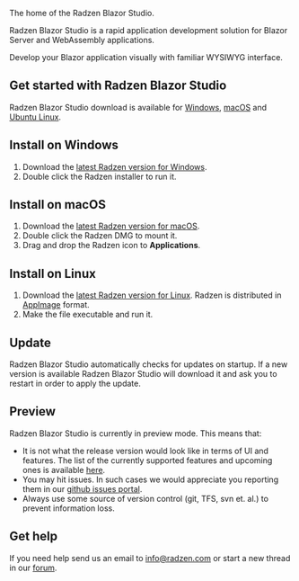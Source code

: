 
The home of the Radzen Blazor Studio.

Radzen Blazor Studio is a rapid application development solution for Blazor Server and WebAssembly applications.

Develop your Blazor application visually with familiar WYSIWYG interface.

## Get started with Radzen Blazor Studio

Radzen Blazor Studio download is available for [Windows](https://www.radzen.com/blazor-studio/download/#windows), [macOS](https://www.radzen.com/blazor-studio/download/#macOS) and [Ubuntu Linux](https://www.radzen.com/blazor-studio/download/#linux).

## Install on Windows
1. Download the [latest Radzen version for Windows](https://www.radzen.com/blazor-studio/download/#windows).
1. Double click the Radzen installer to run it.

## Install on macOS
1. Download the [latest Radzen version for macOS](https://www.radzen.com/blazor-studio/download/#macOS).
1. Double click the Radzen DMG to mount it.
1. Drag and drop the Radzen icon to __Applications__.

## Install on Linux
1. Download the [latest Radzen version for Linux](https://www.radzen.com/blazor-studio/download/#linux). Radzen is distributed in [AppImage](https://appimage.org) format.
1. Make the file executable and run it.

## Update

Radzen Blazor Studio automatically checks for updates on startup. If a new version is available Radzen Blazor Studio will download it
and ask you to restart in order to apply the update.

## Preview

Radzen Blazor Studio is currently in preview mode. This means that:

- It is not what the release version would look like in terms of UI and features. The list of the currently supported features and upcoming ones is available [here](https://radzen.com/blazor-studio/documentation/roadmap/).
- You may hit issues. In such cases we would appreciate you reporting them in our [github issues portal](https://github.com/radzenhq/radzen-blazor-studio/issues).
- Always use some source of version control (git, TFS, svn et. al.) to prevent information loss.

## Get help

If you need help send us an email to <a href="mailto:info@radzen.com">info@radzen.com</a> or start a new thread in our [forum](https://forum.radzen.com/c/radzen-blazor-studio).
